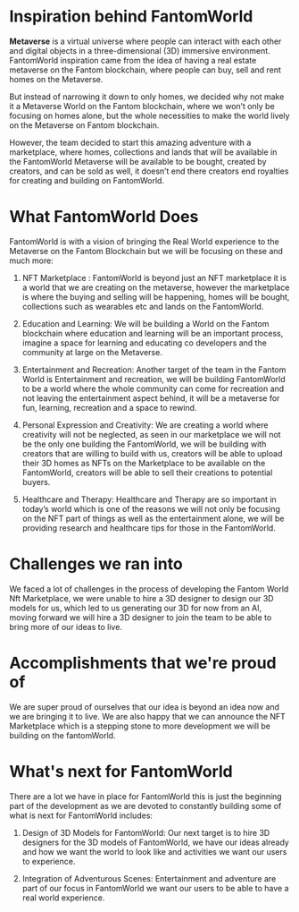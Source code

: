 # Inspiration behind FantomWorld

**Metaverse** is a virtual universe where people can interact with each other and digital objects in a three-dimensional (3D) immersive environment. FantomWorld inspiration came from the idea of having a real estate metaverse on the Fantom blockchain, where people can buy, sell and rent homes on the Metaverse.

But instead of narrowing it down to only homes, we decided why not make it a Metaverse World on the Fantom blockchain, where we won’t only be focusing on homes alone, but the whole necessities to make the world lively on the Metaverse on Fantom blockchain.

However, the team decided to start this amazing adventure with a marketplace, where homes, collections and lands that will be available in the FantomWorld Metaverse will be available to be bought, created by creators, and can be sold as well, it doesn’t end there creators end royalties for creating and building on FantomWorld.

# What FantomWorld Does

FantomWorld is with a vision of bringing the Real World experience to the Metaverse on the Fantom Blockchain but we will be focusing on these and much more:

1. NFT Marketplace : FantomWorld is beyond just an NFT marketplace it is a world that we are creating on the metaverse, however the marketplace is where the buying and selling will be happening, homes will be bought, collections such as wearables etc and lands on the FantomWorld.

2. Education and Learning: We will be building a World on the Fantom blockchain where education and learning will be an important process, imagine a space for learning and educating co developers and the community at large on the Metaverse.

3. Entertainment and Recreation: Another target of the team in the Fantom World is Entertainment and recreation, we will be building FantomWorld to be a world where the whole community can come for recreation and not leaving the entertainment aspect behind, it will be a metaverse for fun, learning, recreation and a space to rewind.

4. Personal Expression and Creativity: We are creating a world where creativity will not be neglected, as seen in our marketplace we will not be the only one building the FantomWorld, we will be building with creators that are willing to build with us, creators will be able to upload their 3D homes as NFTs on the Marketplace to be available on the FantomWorld, creators will be able to sell their creations to potential buyers.

5. Healthcare and Therapy: Healthcare and Therapy are so important in today’s world which is one of the reasons we will not only be focusing on the NFT part of things as well as the entertainment alone, we will be providing research and healthcare tips for those in the FantomWorld.

# Challenges we ran into

We faced a lot of challenges in the process of developing the Fantom World Nft Marketplace, we were unable to hire a 3D designer to design our 3D models for us, which led to us generating our 3D for now from an AI, moving forward we will hire a 3D designer to join the team to be able to bring more of our ideas to live.

# Accomplishments that we're proud of

We are super proud of ourselves that our idea is beyond an idea now and we are bringing it to live. We are also happy that we can announce the NFT Marketplace which is a stepping stone to more development we will be building on the fantomWorld.

# What's next for FantomWorld

There are a lot we have in place for FantomWorld this is just the beginning part of the development as we are devoted to constantly building some of what is next for FantomWorld includes:

1. Design of 3D Models for FantomWorld: Our next target is to hire 3D designers for the 3D models of FantomWorld, we have our ideas already and how we want the world to look like and activities we want our users to experience.

2. Integration of Adventurous Scenes: Entertainment and adventure are part of our focus in FantomWorld we want our users to be able to have a real world experience.
